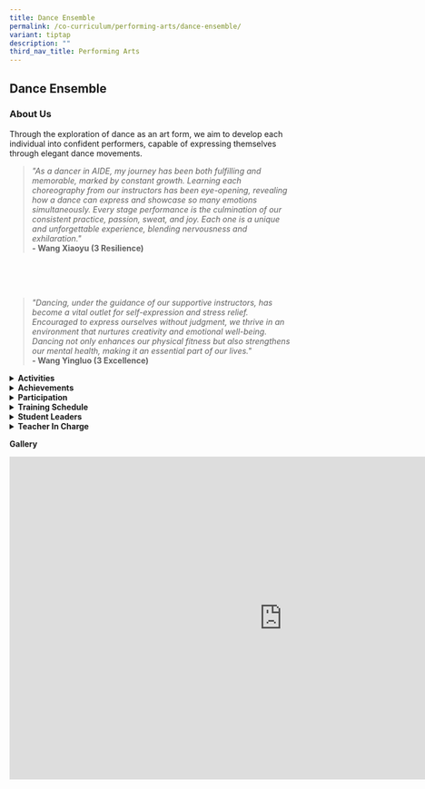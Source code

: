 ```yaml
---
title: Dance Ensemble
permalink: /co-curriculum/performing-arts/dance-ensemble/
variant: tiptap
description: ""
third_nav_title: Performing Arts
---
```

<h2>Dance Ensemble</h2>
<h3>About Us</h3>
<p>Through the exploration of dance as an art form, we aim to develop each
individual into confident performers, capable of expressing themselves
through elegant dance movements.</p>
<blockquote>
<p><em>"As a dancer in AIDE, my journey has been both fulfilling and memorable, marked by constant growth. Learning each choreography from our instructors has been eye-opening, revealing how a dance can express and showcase so many emotions simultaneously. Every stage performance is the culmination of our consistent practice, passion, sweat, and joy. Each one is a unique and unforgettable experience, blending nervousness and exhilaration."</em>
<br><strong>- Wang Xiaoyu (3 Resilience)</strong>
</p>
</blockquote>
<p>
<br>
<br>
<br>
</p>
<blockquote>
<p><em>"Dancing, under the guidance of our supportive instructors, has become a vital outlet for self-expression and stress relief. Encouraged to express ourselves without judgment, we thrive in an environment that nurtures creativity and emotional well-being. Dancing not only enhances our physical fitness but also strengthens our mental health, making it an essential part of our lives."</em> 
<br><strong>- Wang Yingluo (3 Excellence)</strong>
</p>
</blockquote>
<p></p>
<div data-type="detailGroup" class="isomer-accordion-group isomer-accordion isomer-accordion-white">
<details class="isomer-details">
<summary><strong>Activities</strong>
</summary>
<div data-type="detailsContent" class="isomer-details-content">
<p><em>“Great dancers are not great because of their technique, they are great because of their passion.”</em>
</p>
<p><strong>- Martha Graham</strong>
</p>
<p>In the rhythmic heart of Ahmad Ibrahim Secondary School, Dance Ensemble
has been a vibrant and energetic presence. With each step, twirl and beat
drop, our talented dancers have brought the magic of dance to our school
community.</p>
<p>This year, the Dance Ensemble performed in the annual Achievement Day
and cultural events. Our dance routines were nothing short of mesmerizing,
and the dedication and passion of our dancers shone brightly on stage.</p>
<p>Behind every spectacular performance lay hours of hard work and dedication.
Our dancers pushed their limits and honed their techniques, all under the
guidance of our talented instructors.</p>
<p>Yet, the most commendable aspect of AIDE lies in its inclusivity. Dancers
from diverse backgrounds come together in the spirit of dance. We strongly
believe in the sense of belonging and friendship, where we support each
other both on and off the dance floor.</p>
</div>
</details>
</div>
<div data-type="detailGroup" class="isomer-accordion-group isomer-accordion isomer-accordion-white">
<details class="isomer-details">
<summary><strong>Achievements</strong>
</summary>
<div data-type="detailsContent" class="isomer-details-content">
<ul data-tight="true" class="tight">
<li>
<p>Singapore Youth Festival Presentation</p>
</li>
</ul>
<p>- 2013 - Certificate of Distinction</p>
<p>- 2015 - Certificate of Distinction</p>
<p>- 2017 - Certificate of Achievement</p>
<p>- 2019 - Certificate of Distinction</p>
<p>- 2022 - Certificate of Accomplishment x 2</p>
<p>- 2023 - Certificate of Accomplishment</p>
<p>
<br>
</p>
<ul data-tight="true" class="tight">
<li>
<p>Recognition of Participation at The Royal Dance Off Youth League Festival
2018</p>
</li>
</ul>
</div>
</details>
</div>
<div data-type="detailGroup" class="isomer-accordion-group isomer-accordion isomer-accordion-white">
<details class="isomer-details">
<summary><strong>Participation</strong>
</summary>
<div data-type="detailsContent" class="isomer-details-content">
<ul data-tight="true" class="tight">
<li>
<p>Chinese New Year Performance</p>
</li>
<li>
<p>Racial Harmony Day Performance</p>
</li>
<li>
<p>Achievement Day Performance</p>
</li>
<li>
<p>National Day Performance</p>
</li>
</ul>
</div>
</details>
</div>
<div data-type="detailGroup" class="isomer-accordion-group isomer-accordion isomer-accordion-white">
<details class="isomer-details">
<summary><strong>Training Schedule</strong>
</summary>
<div data-type="detailsContent" class="isomer-details-content">
<p><strong>Wednesday</strong> 
<br>315pm to 615pm
<br>
<br><strong>Friday </strong>
<br>230pm t0 530pm</p>
</div>
</details>
</div>
<div data-type="detailGroup" class="isomer-accordion-group isomer-accordion isomer-accordion-white">
<details class="isomer-details">
<summary><strong>Student Leaders</strong>
</summary>
<div data-type="detailsContent" class="isomer-details-content">
<p><strong>Chairperson </strong>
<br>Wang Xiaoyu (3 Resilience)
<br>
<br><strong>Vice-Chairperson</strong> 
<br>Wang Yingluo (3 Excellence)
<br>
<br><strong>Captains </strong>
<br>Tan Shi Ern Shannon (3 Care)
<br>Hannah Qistina Binte Mohammad Wirman (3 Steadfastness)</p>
</div>
</details>
</div>
<div data-type="detailGroup" class="isomer-accordion-group isomer-accordion isomer-accordion-white">
<details class="isomer-details">
<summary><strong>Teacher In Charge</strong>
</summary>
<div data-type="detailsContent" class="isomer-details-content">
<p><strong>Mdm Fitrah Bte Jamri<br>Contact:&nbsp;<a href="mailto:fitrah_jamri@moe.edu.sg" rel="noopener noreferrer nofollow" target="">fitrah_jamri@moe.edu.sg</a></strong>
<br>Mdm Amelia Y Dizon
<br>Ms Ang Xin Ru Ruby</p>
</div>
</details>
</div>
<p><strong>Gallery</strong>
</p>
<div class="iframe-wrapper">
<iframe height="569" width="960" allowfullscreen="true" frameborder="0" src="https://docs.google.com/presentation/d/e/2PACX-1vST7bCq0uLVGdpHPatlD7rW3aWYOpVM7svSCbLArqqq367-XIFM99WQsELGzgfTy3Heg3KUXeQ43WHI/embed?start=true&amp;loop=true&amp;delayms=5000"></iframe>
</div>
<p></p>
<p></p>